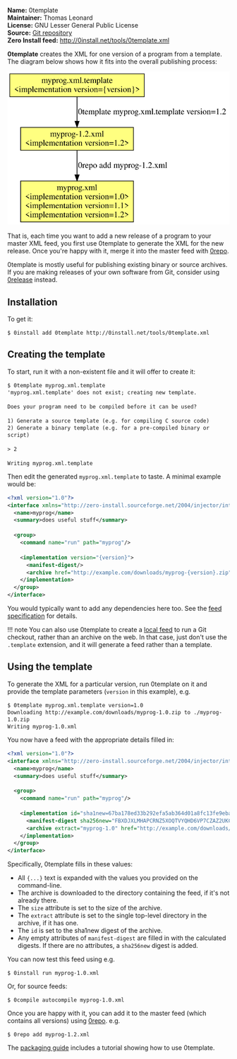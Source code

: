 **Name:** 0template  
**Maintainer:** Thomas Leonard  
**License:** GNU Lesser General Public License  
**Source:** [Git repository](https://github.com/0install/0template)  
**Zero Install feed:** <http://0install.net/tools/0template.xml>

**0template** creates the XML for one version of a program from a template. The diagram below shows how it fits into the overall publishing process:

![0template workflow](../img/diagrams/0template.svg)

That is, each time you want to add a new release of a program to your master XML feed, you first use 0template to generate the XML for the new release. Once you're happy with it, merge it into the master feed with [0repo](0repo.md).

0template is mostly useful for publishing existing binary or source archives. If you are making releases of your own software from Git, consider using [0release](0release/index.md) instead.

## Installation

To get it:

```shell
$ 0install add 0template http://0install.net/tools/0template.xml
```

## Creating the template

To start, run it with a non-existent file and it will offer to create it:

```shell
$ 0template myprog.xml.template
'myprog.xml.template' does not exist; creating new template.

Does your program need to be compiled before it can be used?

1) Generate a source template (e.g. for compiling C source code)
2) Generate a binary template (e.g. for a pre-compiled binary or script)

> 2

Writing myprog.xml.template
```

Then edit the generated `myprog.xml.template` to taste. A minimal example would be:

```xml
<?xml version="1.0"?>
<interface xmlns="http://zero-install.sourceforge.net/2004/injector/interface">
  <name>myprog</name>
  <summary>does useful stuff</summary>

  <group>
    <command name="run" path="myprog"/>

    <implementation version="{version}">
      <manifest-digest/>
      <archive href="http://example.com/downloads/myprog-{version}.zip"/>
    </implementation>
  </group>
</interface>
```

You would typically want to add any dependencies here too. See the [feed specification](../specifications/feed.md) for details.

!!! note
    You can also use 0template to create a [local feed](../packaging/local-feeds.md) to run a Git checkout, rather than an archive on the web. In that case, just don't use the `.template` extension, and it will generate a feed rather than a template.

## Using the template

To generate the XML for a particular version, run 0template on it and provide the template parameters (`version` in this example), e.g.

```shell
$ 0template myprog.xml.template version=1.0
Downloading http://example.com/downloads/myprog-1.0.zip to ./myprog-1.0.zip
Writing myprog-1.0.xml
```

You now have a feed with the appropriate details filled in:

```xml
<?xml version="1.0"?>
<interface xmlns="http://zero-install.sourceforge.net/2004/injector/interface">
  <name>myprog</name>
  <summary>does useful stuff</summary>

  <group>
    <command name="run" path="myprog"/>

    <implementation id="sha1new=67ba178ed33b292efa5ab364d01a8fc13fe9eba3" version="1.0">
      <manifest-digest sha256new="FBXDJXLMHAPCRNZ5XOQTVYQHD6VP7CZAZ2UKCCV5UYE27C752GIQ"/>
      <archive extract="myprog-1.0" href="http://example.com/downloads/myprog-1.0.zip" size="352"/>
    </implementation>
  </group>
</interface>
```

Specifically, 0template fills in these values:

- All `{...}` text is expanded with the values you provided on the command-line.
- The archive is downloaded to the directory containing the feed, if it's not already there.
- The `size` attribute is set to the size of the archive.
- The `extract` attribute is set to the single top-level directory in the archive, if it has one.
- The `id` is set to the sha1new digest of the archive.
- Any empty attributes of `manifest-digest` are filled in with the calculated digests. If there are no attributes, a `sha256new` digest is added.

You can now test this feed using e.g.

```shell
$ 0install run myprog-1.0.xml
```

Or, for source feeds:

```shell
$ 0compile autocompile myprog-1.0.xml
```

Once you are happy with it, you can add it to the master feed (which contains all versions) using [0repo](0repo.md). e.g.

```shell
$ 0repo add myprog-1.2.xml
```

The [packaging guide](../packaging/guide-cli.md) includes a tutorial showing how to use 0template.
